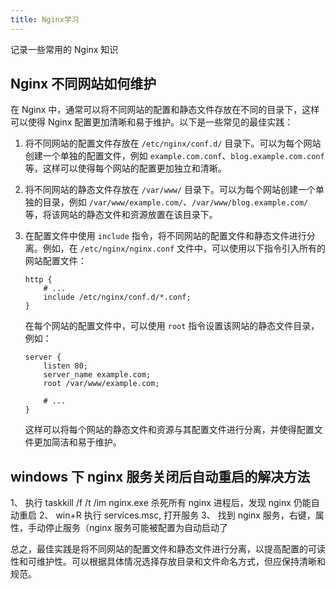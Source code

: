 ```yaml
---
title: Nginx学习
---
```


记录一些常用的 Nginx 知识 <!-- more -->

## Nginx 不同网站如何维护

在 Nginx 中，通常可以将不同网站的配置和静态文件存放在不同的目录下，这样可以使得 Nginx 配置更加清晰和易于维护。以下是一些常见的最佳实践：

1. 将不同网站的配置文件存放在 `/etc/nginx/conf.d/` 目录下。可以为每个网站创建一个单独的配置文件，例如 `example.com.conf`、`blog.example.com.conf` 等，这样可以使得每个网站的配置更加独立和清晰。

2. 将不同网站的静态文件存放在 `/var/www/` 目录下。可以为每个网站创建一个单独的目录，例如 `/var/www/example.com/`、`/var/www/blog.example.com/` 等，将该网站的静态文件和资源放置在该目录下。

3. 在配置文件中使用 `include` 指令，将不同网站的配置文件和静态文件进行分离。例如，在 `/etc/nginx/nginx.conf` 文件中，可以使用以下指令引入所有的网站配置文件：

   ```
   http {
       # ...
       include /etc/nginx/conf.d/*.conf;
   }
   ```

   在每个网站的配置文件中，可以使用 `root` 指令设置该网站的静态文件目录，例如：

   ```
   server {
       listen 80;
       server_name example.com;
       root /var/www/example.com;

       # ...
   }
   ```

   这样可以将每个网站的静态文件和资源与其配置文件进行分离，并使得配置文件更加简洁和易于维护。
## windows 下 nginx 服务关闭后自动重启的解决方法
1、 执行 taskkill /f /t /im nginx.exe 杀死所有 nginx 进程后，发现 nginx 仍能自动重启
2、 win+R 执行 services.msc, 打开服务
3、 找到 nginx 服务，右键，属性，手动停止服务（nginx 服务可能被配置为自动启动了

总之，最佳实践是将不同网站的配置文件和静态文件进行分离，以提高配置的可读性和可维护性。可以根据具体情况选择存放目录和文件命名方式，但应保持清晰和规范。